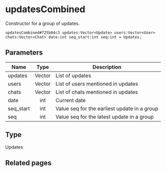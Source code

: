 # updatesCombined
Constructor for a group of updates.

```
updatesCombined#725b04c3 updates:Vector<Update> users:Vector<User> chats:Vector<Chat> date:int seq_start:int seq:int = Updates;
```

## Parameters
| Name | Type | Description |
| ---- | :----: | ----------- |
| updates | Vector<Update> | List of updates |
| users | Vector<User> | List of users mentioned in updates |
| chats | Vector<Chat> | List of chats mentioned in updates |
| date | int | Current date |
| seq_start | int | Value seq for the earliest update in a group |
| seq | int | Value seq for the latest update in a group |


## Type
Updates

## Related pages
